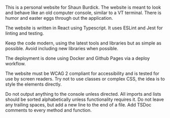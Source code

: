 This is a personal website for Shaun Burdick.
The website is meant to look and behave like an old computer console, similar to a VT terminal.
There is humor and easter eggs through out the application.

The website is written in React using Typescript.
It uses ESLint and Jest for linting and testing.

Keep the code modern, using the latest tools and libraries but as simple as possible.
Avoid including new libraries when possible.

The deployment is done using Docker and Github Pages via a deploy workflow.

The website must be WCAG 2 compliant for accessibility and is tested for use by screen readers.
Try not to use classes or complex CSS, the idea is to style the elements directly.

Do not output anything to the console unless directed.
All imports and lists should be sorted alphabetically unless functionality requires it.
Do not leave any trailing spaces, but add a new line to the end of a file.
Add TSDoc comments to every method and function.

